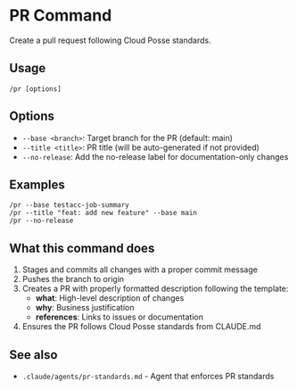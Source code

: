 # PR Command

Create a pull request following Cloud Posse standards.

## Usage

```
/pr [options]
```

## Options

- `--base <branch>`: Target branch for the PR (default: main)
- `--title <title>`: PR title (will be auto-generated if not provided)
- `--no-release`: Add the no-release label for documentation-only changes

## Examples

```
/pr --base testacc-job-summary
/pr --title "feat: add new feature" --base main
/pr --no-release
```

## What this command does

1. Stages and commits all changes with a proper commit message
2. Pushes the branch to origin
3. Creates a PR with properly formatted description following the template:
   - **what**: High-level description of changes
   - **why**: Business justification
   - **references**: Links to issues or documentation
4. Ensures the PR follows Cloud Posse standards from CLAUDE.md

## See also

- `.claude/agents/pr-standards.md` - Agent that enforces PR standards